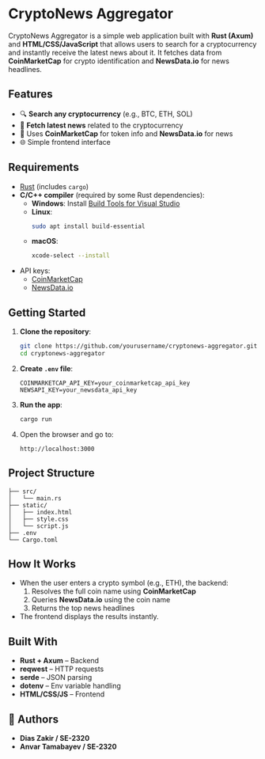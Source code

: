 # CryptoNews Aggregator

CryptoNews Aggregator is a simple web application built with **Rust (Axum)** and **HTML/CSS/JavaScript** that allows users to search for a cryptocurrency and instantly receive the latest news about it. It fetches data from **CoinMarketCap** for crypto identification and **NewsData.io** for news headlines.

## Features

- 🔍 **Search any cryptocurrency** (e.g., BTC, ETH, SOL)
- 📰 **Fetch latest news** related to the cryptocurrency
- 💱 Uses **CoinMarketCap** for token info and **NewsData.io** for news
- 🌐 Simple frontend interface

## Requirements

- [Rust](https://www.rust-lang.org/tools/install) (includes `cargo`)
- **C/C++ compiler** (required by some Rust dependencies):
  - **Windows**: Install [Build Tools for Visual Studio](https://visualstudio.microsoft.com/visual-cpp-build-tools/)
  - **Linux**:  
    ```bash
    sudo apt install build-essential
    ```
  - **macOS**:  
    ```bash
    xcode-select --install
    ```
- API keys:
  - [CoinMarketCap](https://coinmarketcap.com/api/)
  - [NewsData.io](https://newsdata.io/)

## Getting Started

1. **Clone the repository**:
   ```bash
   git clone https://github.com/yourusername/cryptonews-aggregator.git
   cd cryptonews-aggregator
   ```

2. **Create `.env` file**:
   ```
   COINMARKETCAP_API_KEY=your_coinmarketcap_api_key
   NEWSAPI_KEY=your_newsdata_api_key
   ```

3. **Run the app**:
   ```bash
   cargo run
   ```

4. Open the browser and go to:
   ```
   http://localhost:3000
   ```

## Project Structure

```
├── src/
│   └── main.rs
├── static/
│   ├── index.html
│   ├── style.css
│   └── script.js
├── .env
└── Cargo.toml
```

## How It Works

- When the user enters a crypto symbol (e.g., ETH), the backend:
  1. Resolves the full coin name using **CoinMarketCap**
  2. Queries **NewsData.io** using the coin name
  3. Returns the top news headlines
- The frontend displays the results instantly.

## Built With

- **Rust + Axum** – Backend
- **reqwest** – HTTP requests
- **serde** – JSON parsing
- **dotenv** – Env variable handling
- **HTML/CSS/JS** – Frontend

## 🙌 Authors

- **Dias Zakir / SE-2320**
- **Anvar Tamabayev / SE-2320**
